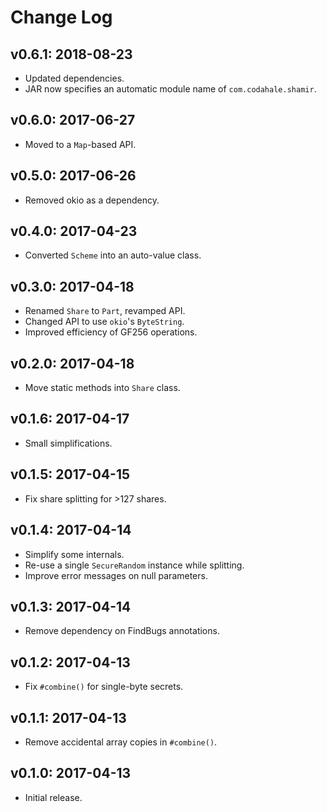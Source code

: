 # Change Log

## v0.6.1: 2018-08-23

* Updated dependencies.
* JAR now specifies an automatic module name of `com.codahale.shamir`.

## v0.6.0: 2017-06-27

* Moved to a `Map`-based API.

## v0.5.0: 2017-06-26

* Removed okio as a dependency.

## v0.4.0: 2017-04-23

* Converted `Scheme` into an auto-value class.

## v0.3.0: 2017-04-18

* Renamed `Share` to `Part`, revamped API.
* Changed API to use `okio`'s `ByteString`.
* Improved efficiency of GF256 operations.

## v0.2.0: 2017-04-18

* Move static methods into `Share` class.

## v0.1.6: 2017-04-17

* Small simplifications.

## v0.1.5: 2017-04-15

* Fix share splitting for >127 shares.

## v0.1.4: 2017-04-14

* Simplify some internals.
* Re-use a single `SecureRandom` instance while splitting.
* Improve error messages on null parameters.

## v0.1.3: 2017-04-14

* Remove dependency on FindBugs annotations.

## v0.1.2: 2017-04-13

* Fix `#combine()` for single-byte secrets.

## v0.1.1: 2017-04-13

* Remove accidental array copies in `#combine()`.

## v0.1.0: 2017-04-13

* Initial release.